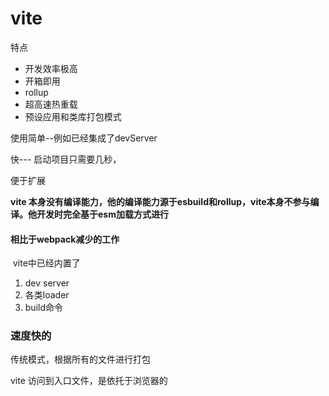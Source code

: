 # vite

特点

- 开发效率极高
- 开箱即用
- rollup
- 超高速热重载
- 预设应用和类库打包模式

使用简单--例如已经集成了devServer

快--- 启动项目只需要几秒，

便于扩展 

**vite 本身没有编译能力，他的编译能力源于esbuild和rollup，vite本身不参与编译。他开发时完全基于esm加载方式进行**

#### 相比于webpack减少的工作

​		vite中已经内置了

1. dev server
2. 各类loader
3. build命令

### 速度快的

传统模式，根据所有的文件进行打包

vite 访问到入口文件，是依托于浏览器的





